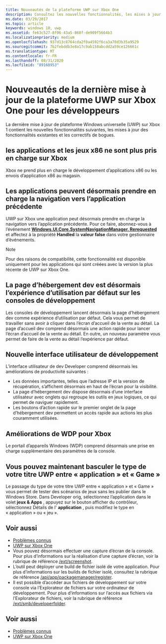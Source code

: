 ```yaml
---
title: Nouveautés de la plateforme UWP sur Xbox One
description: Consultez les nouvelles fonctionnalités, les mises à jour des fonctionnalités existantes et les correctifs de bogues pour les développeurs dans la dernière mise à jour de UWP sur Xbox One.
ms.date: 03/29/2017
ms.topic: article
keywords: windows 10, uwp
ms.assetid: fe63c527-8f06-43a5-868f-de909f5664b3
ms.localizationpriority: medium
ms.openlocfilehash: 937d13c8764cda2f0a4592f6ca3a78d3b35a9529
ms.sourcegitcommit: 7b2febddb3e8a17c9ab158abcdd2a59ce126661c
ms.translationtype: MT
ms.contentlocale: fr-FR
ms.lasthandoff: 08/31/2020
ms.locfileid: "89168953"
---
```

# <a name="whats-new-for-developers-in-the-latest-update-of-uwp-on-xbox-one"></a>Nouveautés de la dernière mise à jour de la plateforme UWP sur Xbox One pour les développeurs

La dernière mise à jour de plateforme Windows universelle (UWP) sur Xbox 1 contient les nouvelles fonctionnalités suivantes, les mises à jour des fonctionnalités existantes et les correctifs de bogues.

## <a name="x86-apps-and-games-are-no-longer-supported-on-xbox"></a>les applications et les jeux x86 ne sont plus pris en charge sur Xbox  
Xbox ne prend plus en charge le développement d’applications x86 ou les envois d’application x86 au magasin.

## <a name="apps-can-now-support-navigating-back-to-the-previous-app"></a>Les applications peuvent désormais prendre en charge la navigation vers l’application précédente 
UWP sur Xbox une application peut désormais prendre en charge la navigation vers l’application précédente. Pour ce faire, abonnez-vous à l’événement [**Windows.UI.Core.SystemNavigationManager. Rerequested**](/uwp/api/Windows.UI.Core.SystemNavigationManager) et affectez à la propriété **Handled** la **valeur false** dans votre gestionnaire d’événements.

> [!NOTE]
> Pour des raisons de compatibilité, cette fonctionnalité est disponible uniquement pour les applications qui sont créées avec la version la plus récente de UWP sur Xbox One. 

## <a name="dev-home-is-now-the-default-home-experience-on-development-consoles"></a>La page d’hébergement dev est désormais l’expérience d’utilisation par défaut sur les consoles de développement
Les consoles de développement lancent désormais la page d’hébergement dev comme expérience d’utilisation par défaut. Cela vous permet de travailler sans avoir à cliquer dans l’écran d’accueil de la vente au détail. La page d’accueil dev comprend désormais une action rapide pour lancer l’écran d’accueil de la vente au détail. En outre, un nouveau paramètre vous permet de faire de la vente au détail l’expérience par défaut. 

## <a name="new-dev-home-user-interface"></a>Nouvelle interface utilisateur de développement
L’interface utilisateur de dev Developer comprend désormais les améliorations de productivité suivantes :
 - Les données importantes, telles que l’adresse IP et la version de récupération, s’affichent désormais en haut de l’écran pour la visibilité. 
 - La page d’hébergement dev dispose désormais d’une interface utilisateur avec onglets qui regroupe les outils en jeux logiques, ce qui permet de naviguer rapidement.
 - Les boutons d’action rapide sur le premier onglet de la page d’hébergement dev permettent un accès rapide aux actions les plus couramment utilisées. 

## <a name="wdp-for-xbox-enhancements"></a>Améliorations de WDP pour Xbox
Le portail d’appareils Windows (WDP) comprend désormais une prise en charge supplémentaire des paramètres de la console. 

## <a name="you-can-now-switch-the-type-of-your-uwp-title-between-app-and-game"></a>Vous pouvez maintenant basculer le type de votre titre UWP entre « application » et « Game »
Le passage du type de votre titre UWP entre « application » et « Game » vous permet de tester des scénarios de jeux sans les publier dans le Windows Store. Dans Developer orig, sélectionnez l’application dans le volet **jeux & Apps** , appuyez sur le bouton afficher du contrôleur, sélectionnez Détails de l' **application** , puis modifiez le type en « application » ou « jeu ».

## <a name="see-also"></a>Voir aussi
- [Problèmes connus](known-issues.md)
- [UWP sur Xbox One](index.md)
 - Vous pouvez désormais effectuer une capture d’écran de la console. Pour plus d’informations sur la réalisation d’une capture d’écran, voir la rubrique de référence [/ext/screenshot](wdp-media-capture-api.md).
 - L’outil peut déployer une build de fichier isolé de votre application. Pour plus d’informations sur les builds de fichier isolé, consultez la rubrique de référence [/api/app/packagemanager/register](wdp-loose-folder-register-api.md).
 - Il est possible d’accéder aux fichiers de développement sur votre console via l’Explorateur de fichiers sur votre ordinateur de développement. Pour plus d’informations sur l’accès aux fichiers via l’Explorateur de fichiers, voir la rubrique de référence [/ext/smb/developerfolder](wdp-smb-api.md).

## <a name="see-also"></a>Voir aussi
- [Problèmes connus](known-issues.md)
- [UWP sur Xbox One](index.md)